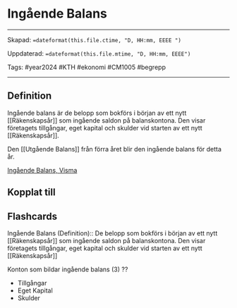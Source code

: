 # Ingående Balans

---
Skapad: `=dateformat(this.file.ctime, "D, HH:mm, EEEE ")`

Uppdaterad: `=dateformat(this.file.mtime, "D, HH:mm, EEEE")`

Tags: #year2024 #KTH #ekonomi #CM1005 #begrepp

---

## Definition

Ingående balans är de belopp som bokförs i början av ett nytt [[Räkenskapsår]] som ingående saldon på balanskontona. Den visar företagets tillgångar, eget kapital och skulder vid starten av ett nytt [[Räkenskapsår]].

Den [[Utgående Balans]] från förra året blir den ingående balans för detta år.

[Ingående Balans, Visma](https://vismaspcs.se/ekonomiska-termer/vad-ar-ingaende-balans)

## Kopplat till

## Flashcards

Ingående Balans (Definition):: De belopp som bokförs i början av ett nytt [[Räkenskapsår]] som ingående saldon på balanskontona. Den visar företagets tillgångar, eget kapital och skulder vid starten av ett nytt [[Räkenskapsår]]
<!--SR:!2024-03-05,19,296!2024-03-02,4,283-->

Konton som bildar ingående balans (3)
??
- Tillgångar
- Eget Kapital
- Skulder
<!--SR:!2024-04-01,48,290!2024-03-17,37,290-->
